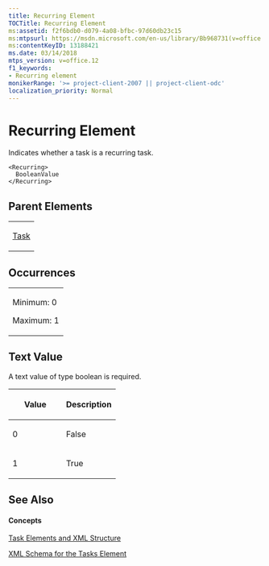 ```yaml
---
title: Recurring Element
TOCTitle: Recurring Element
ms:assetid: f2f6bdb0-d079-4a08-bfbc-97d60db23c15
ms:mtpsurl: https://msdn.microsoft.com/en-us/library/Bb968731(v=office.12)
ms:contentKeyID: 13188421
ms.date: 03/14/2018
mtps_version: v=office.12
f1_keywords:
- Recurring element
monikerRange: '>= project-client-2007 || project-client-odc'
localization_priority: Normal
---
```


# Recurring Element




Indicates whether a task is a recurring task.

    <Recurring>
      BooleanValue
    </Recurring>

## Parent Elements

<table>
<colgroup>
<col style="width: 100%" />
</colgroup>
<tbody>
<tr class="odd">
<td><p><a href="task-element.md">Task</a></p></td>
</tr>
</tbody>
</table>

## Occurrences

<table>
<colgroup>
<col style="width: 100%" />
</colgroup>
<tbody>
<tr class="odd">
<td><p>Minimum: 0</p>
<p>Maximum: 1</p></td>
</tr>
</tbody>
</table>

## Text Value

A text value of type boolean is required.

<table>
<colgroup>
<col style="width: 50%" />
<col style="width: 50%" />
</colgroup>
<thead>
<tr class="header">
<th><p>Value</p></th>
<th><p>Description</p></th>
</tr>
</thead>
<tbody>
<tr class="odd">
<td><p>0</p></td>
<td><p>False</p></td>
</tr>
<tr class="even">
<td><p>1</p></td>
<td><p>True</p></td>
</tr>
</tbody>
</table>

## See Also

#### Concepts

[Task Elements and XML Structure](task-elements-and-xml-structure.md)

[XML Schema for the Tasks Element](xml-schema-for-the-tasks-element.md)

